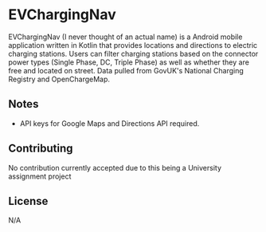 # EVChargingNav

EVChargingNav (I never thought of an actual name) is a Android mobile application written in Kotlin that provides locations and directions to electric charging stations. Users can filter charging stations based on the connector power types (Single Phase, DC, Triple Phase) as well as whether they are free and located on street. Data pulled from GovUK's National Charging Registry and OpenChargeMap.


## Notes
- API keys for Google Maps and Directions API required.


## Contributing
No contribution currently accepted due to this being a University assignment project

## License
N/A

